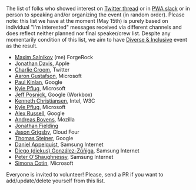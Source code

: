 The list of folks who showed interest on [Twitter thread](https://twitter.com/webmaxru/status/994448217159880704) or in [PWA slack](https://bit.ly/go-pwa-slack) or in person to speaking and/or organizing the event (in random order). Please note: this list we have at the moment (May 15th) is purely based on individual "I'm interested" messages received via different channels and does reflect neither planned nor final speaker/crew list. Despite any momentarily condition of this list, we aim to have [Diverse & Inclusive](https://github.com/webmaxru/progressive-web-conf/issues/6) event as the result.

- [Maxim Salnikov](https://twitter.com/webmaxru/) (me) ForgeRock
- [Jonathan Davis](https://twitter.com/jonathandavis), Apple
- [Charlie Croom](https://twitter.com/CharlieCroom), Twitter
- [Aaron Gustafson](https://twitter.com/AaronGustafson), Microsoft
- [Paul Kinlan](https://twitter.com/Paul_Kinlan), Google
- [Kyle Pflug](https://twitter.com/kylealden), Microsoft
- [Jeff Posnick](https://twitter.com/jeffposnick), Google (Workbox)
- [Kenneth Christiansen](https://twitter.com/kennethrohde), Intel, W3C
- [Kyle Pflug](https://twitter.com/kylealden), Microsoft
- [Alex Russell](https://twitter.com/slightlylate), Google
- [Andreas Bovens](https://twitter.com/andreasbovens), Mozilla
- [Jonathan Fielding](https://twitter.com/JonthanFielding)
- [Jason Grigsby](https://twitter.com/grigs), Cloud Four
- [Thomas Steiner](https://twitter.com/tomayac), Google
- [Daniel Appelquist](https://twitter.com/torgo), Samsung Internet
- [Diego (diekus) González-Zúñiga](https://twitter.com/diekus), Samsung Internet
- [Peter O'Shaughnessy](https://twitter.com/poshaughnessy), Samsung Internet
- [Simona Cotin](https://twitter.com/simona_cotin), Microsoft

Everyone is invited to volunteer! Please, send a PR if you want to add/update/delete yourself from this list.





